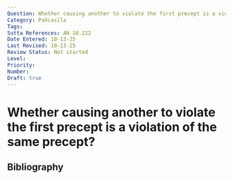 ```yaml
---
Question: Whether causing another to violate the first precept is a violation of the same precept?
Category: Pañcasīla
Tags: 
Sutta References: AN 10.222
Date Entered: 10-13-25
Last Revised: 10-13-25
Review Status: Not started
Level: 
Priority: 
Number: 
Draft: true
---
```


# Whether causing another to violate the first precept is a violation of the same precept?

## Bibliography

<!-- 

Notes:



-->
